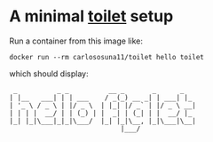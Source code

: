 # A minimal [toilet](https://github.com/cacalabs/toilet) setup

Run a container from this image like:
```terminal
docker run --rm carlososuna11/toilet hello toilet
```

which should display:
```terminal
 _          _ _          __ _       _      _
| |__   ___| | | ___    / _(_) __ _| | ___| |_
| '_ \ / _ \ | |/ _ \  | |_| |/ _` | |/ _ \ __|
| | | |  __/ | | (_) | |  _| | (_| | |  __/ |_
|_| |_|\___|_|_|\___/  |_| |_|\__, |_|\___|\__|
                            |___/
```
